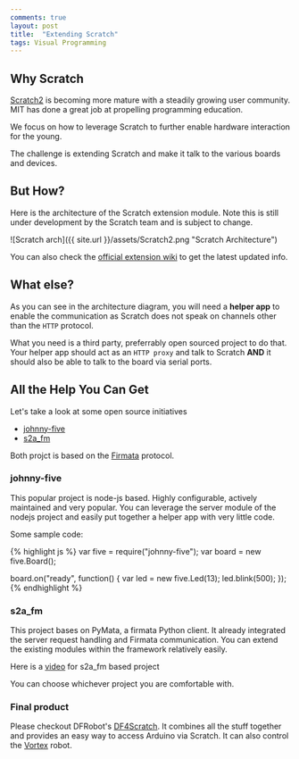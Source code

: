 ```yaml
---
comments: true
layout: post
title:  "Extending Scratch"
tags: Visual Programming
---
```



## Why Scratch

[Scratch2](https://scratch.mit.edu/) is becoming more mature with a steadily growing user community. MIT has done a great job at propelling programming education.

We focus on how to leverage Scratch to further enable hardware interaction for the young.

The challenge is extending Scratch and make it talk to the various boards and devices.

## But How?

Here is the architecture of the Scratch extension module. Note this is still under development by the Scratch team and is subject to change.

![Scratch arch]({{ site.url }}/assets/Scratch2.png "Scratch Architecture")

You can also check the [official extension wiki](http://wiki.scratch.mit.edu/wiki/Scratch_Extension) to get the latest updated info.

## What else?

As you can see in the architecture diagram, you will need a **helper app** to enable the communication as Scratch does not speak on channels other than the `HTTP` protocol.

What you need is a third party, preferrably open sourced project to do that. Your helper app should act as an `HTTP proxy` and talk to Scratch **AND** it should also be able to talk to the board via serial ports.

## All the Help You Can Get

Let's take a look at some open source initiatives

 *  [johnny-five](http://johnny-five.io)
 *  [s2a_fm](https://github.com/MrYsLab/s2a_fm)

 Both projct is based on the [Firmata](http://firmata.org/) protocol.

### johnny-five

This popular project is node-js based. Highly configurable, actively maintained and very popular. You can leverage the server module of the nodejs project and easily put together a helper app with very little code.

Some sample code:

{% highlight js %}
var five = require("johnny-five");
var board = new five.Board();

board.on("ready", function() {
  var led = new five.Led(13);
  led.blink(500);
});
{% endhighlight %}


### s2a_fm

This project bases on PyMata, a firmata Python client. It already integrated the server request handling and Firmata communication. You can extend the existing modules within the framework relatively easily.

Here is a [video](https://www.youtube.com/watch?v=tUv_Uu_SqZk) for s2a_fm based project

You can choose whichever project you are comfortable with.

### Final product

Please checkout DFRobot's [DF4Scratch](https://github.com/DFRobot/DFResources). It combines all the stuff together and provides an easy way
to access Arduino via Scratch. It can also control the [Vortex](http://www.vortexbot.com) robot.
